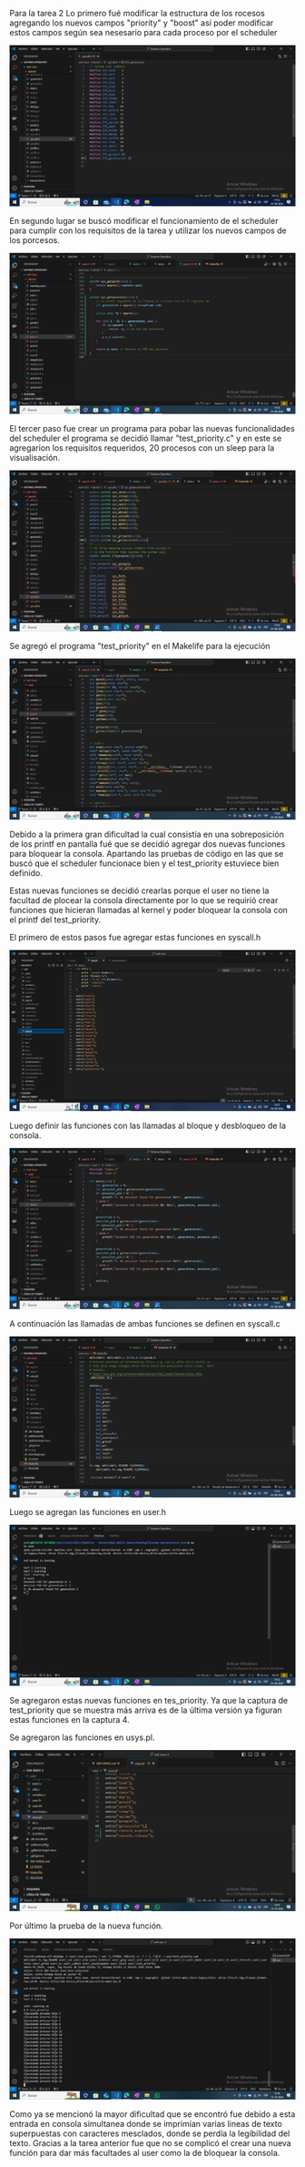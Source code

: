 Para la tarea 2
Lo primero fué modificar la estructura de los rocesos agregando los nuevos campos "priority" y "boost" así poder modificar estos campos según sea nesesario para cada proceso por el scheduler

![Primer Cambio](Capturas/Captura1.png)

En segundo lugar se buscó modificar el funcionamiento de el scheduler para cumplir con los requisitos de la tarea y utilizar los nuevos campos de los porcesos.

![Segundo Cambio](Capturas/Captura2.png)

El tercer paso fue crear un programa para pobar las nuevas funcionalidades del scheduler el programa se decidió llamar "test_priority.c" y en este se agregarion los requisitos requeridos, 20 procesos con un sleep para la visualisación. 

![Cuarto Cambio](Capturas/Captura3.png)

Se agregó el programa "test_priority" en el Makelife para la ejecución

![Cuarto Cambio](Capturas/Captura4.png)

Debido a la primera gran dificultad la cual consistía en una sobreposición de los printf en pantalla fué que se decidió agregar dos nuevas funciones para bloquear la consola. Apartando las pruebas de código en las que se buscó que el scheduler funcionace bien y el test_priority estuviece bien definido.

Estas nuevas funciones se decidió crearlas porque el user no tiene la facultad de plocear la consola directamente por lo que se requirió crear funciones que hicieran llamadas al kernel y poder bloquear la consola con el printf del test_priority.

El primero de estos pasos fue agregar estas funciones en syscall.h

![Quinto Cambio](Capturas/Captura5.png)

Luego definir las funciones con las llamadas al bloque y desbloqueo de la consola.

![Sexto Cambio](Capturas/Captura6.png)

A continuación las llamadas de ambas funciones se definen en syscall.c

![Septimo Cambio](Capturas/Captura7.png)

Luego se agregan las funciones en user.h

![Octavo Cambio](Capturas/Captura8.png)

Se agregaron estas nuevas funciones en tes_priority. Ya que la captura de test_priority que se muestra más arriva es de la última versión ya figuran estas funciones en la captura 4.

Se agregaron las funciones en usys.pl.

![Noveno Cambio](Capturas/Captura9.png)

Por último la prueba de la nueva función.

![Décimo Cambio](Capturas/Captura10.png)

Como ya se mencionó la mayor dificultad que se encontró fue debido a esta entrada en consola simultanea donde se imprimían varias lineas de texto superpuestas con caracteres mesclados, donde se perdía la legibilidad del texto. Gracias a la tarea anterior fue que no se complicó el crear una nueva función para dar más facultades al user como la de bloquear la consola.
